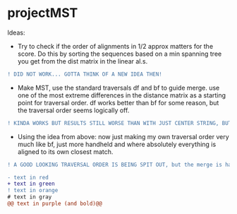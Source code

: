 # projectMST
Ideas:
* Try to check if the order of alignments in 1/2 approx matters for the score. Do this by sorting the sequences based on a min spanning tree you get from the dist matrix in the linear al.s.
``` diff
! DID NOT WORK... GOTTA THINK OF A NEW IDEA THEN!
```
* Make MST, use the standard traversals df and bf to guide merge. use one of the most extreme differences in the distance matrix as a starting point for traversal order. df works better than bf for some reason, but the traversal order seems logically off.
``` diff
! KINDA WORKS BUT RESULTS STILL WORSE THAN WITH JUST CENTER STRING, BUT ONLY SLIGTLY. (28/7 2023)
```
* Using the idea from above: now just making my own traversal order very much like bf, just more handheld and where absolutely everything is aligned to its own closest match.
```diff
! A GOOD LOOKING TRAVERSAL ORDER IS BEING SPIT OUT, but the merge is has the problem that the positon_dict going into the extend_alignment_chaos is static, but the position of a certain string in the M(A) is far from...... so that needs fixin' 5/8 2023, but promising results on some seqs (far from all) ).
```

```diff
- text in red
+ text in green
! text in orange
# text in gray
@@ text in purple (and bold)@@
```
